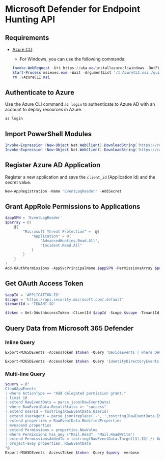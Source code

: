 # Microsoft Defender for Endpoint Hunting API

## Requirements

* [Azure CLI](https://docs.microsoft.com/en-us/cli/azure/install-azure-cli)
    * For Windows, you can use the following commands:

    ```PowerShell
    Invoke-WebRequest -Uri https://aka.ms/installazurecliwindows -OutFile .\AzureCLI.msi
    Start-Process msiexec.exe -Wait -ArgumentList '/I AzureCLI.msi /quiet'
    rm .\AzureCLI.msi
    ```

## Authenticate to Azure

Use the Azure CLI command `az login` to authenticate to Azure AD with an account to deploy resources in Azure.

```PowerShell
az login
```

## Import PowerShell Modules

```PowerShell
Invoke-Expression (New-Object Net.WebClient).DownloadString('https://raw.githubusercontent.com/OTRF/Security-Datasets/master/scripts/misc/New-AppRegistration.ps1')
Invoke-Expression (New-Object Net.WebClient).DownloadString('https://raw.githubusercontent.com/OTRF/Security-Datasets/master/scripts/data-collectors/Export-ALAM365DEvents.ps1')
```

## Register Azure AD Application

Register a new application and save the `client_id` (Application Id) and the secret value.

```PowerShell
New-AppRegistration -Name 'EventLogReader' -AddSecret
```

## Grant AppRole Permissions to Applications

```PowerShell
$appSPN = 'EventLogReader'
$parray = @(
    @{
        "Microsoft Threat Protection" =  @{
            "Application" = @(
                "AdvancedHunting.Read.All",
                "Incident.Read.All"
            )
        }
    }
)
Add-OAuthPermissions -AppSvcPrincipalName $appSPN -PermissionsArray $parray -verbose
```

## Get OAuth Access Token

```PowerShell
$appId = 'APPLICATION-ID'
$scope = 'https://api.security.microsoft.com/.default'
$tenantId = 'TENANT-ID'

$token = Get-OAuthAccessToken -ClientId $appId -Scope $scope -TenantId $tenantId -GrantType client_credentials -AppSecret $secret -Verbose
```

## Query Data from Microsoft 365 Defender

### Inline Query

```PowerShell
Export-M365DEvents -AccessToken $token -Query 'DeviceEvents | where DeviceName contains "adfs01" | limit 1' -verbose
```

```PowerShell
Export-M365DEvents -AccessToken $token -Query 'IdentityDirectoryEvents | where ActionType contains "replication" | limit 10' -verbose
```

### Multi-line Query

```PowerShell
$query = @"
CloudAppEvents
| where ActionType == "Add delegated permission grant."
| limit 10
| extend RawEventData = parse_json(RawEventData)
| where RawEventData.ResultStatus =~ "success"
| extend UserId = tostring(RawEventData.UserId)
| extend UserAgent = parse_json(replace('-','',tostring(RawEventData.ExtendedPRoperties[0].Value))).UserAgent
| extend properties = RawEventData.ModifiedProperties
| mvexpand properties
| extend Permissions = properties.NewValue
| where Permissions has_any ("Mail.Read", "Mail.ReadWrite")
| extend PermissionsAddedTo = tostring(RawEventData.Target[3].ID) // Get target of permissions
| project-away properties, RawEventData
"@
Export-M365DEvents -AccessToken $token -Query $query -verbose
```